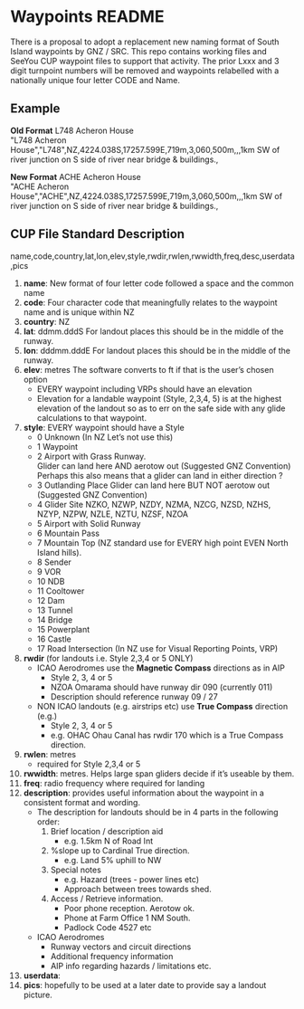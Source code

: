 # Waypoints README

There is a proposal to adopt a replacement new naming format of South Island waypoints by GNZ / SRC.  This repo contains working files and SeeYou CUP waypoint files to support that activity.  The prior Lxxx and 3 digit turnpoint numbers will be removed and waypoints relabelled with a nationally unique four letter CODE and Name.

## Example

**Old Format** L748 Acheron House<br>
"L748 Acheron House","L748",NZ,4224.038S,17257.599E,719m,3,060,500m,,,1km SW of river junction on S side of river near bridge & buildings.,

**New Format** ACHE Acheron House<br>
"ACHE Acheron House","ACHE",NZ,4224.038S,17257.599E,719m,3,060,500m,,,1km SW of river junction on S side of river near bridge & buildings.,

## CUP File Standard Description
name,code,country,lat,lon,elev,style,rwdir,rwlen,rwwidth,freq,desc,userdata,pics
1. **name**:  New format of four letter code followed a space and the common name
2. **code**:  Four character code that meaningfully relates to the waypoint name and is unique within NZ
3. **country**:  NZ
4. **lat**:  ddmm.dddS  For landout places this should be in the middle of the runway.
5. **lon**:  dddmm.dddE  For landout places this should be in the middle of the runway.
6. **elev**:  metres  The software converts to ft if that is the user’s chosen option
    -  EVERY waypoint including VRPs should have an elevation
    -  Elevation for a landable waypoint (Style, 2,3,4, 5) is at the highest elevation of the landout so as to err on the safe side with any glide calculations to that waypoint.
7. **style**:  EVERY waypoint should have a Style
    - 0  Unknown (In NZ Let’s not use this)
    - 1  Waypoint
    - 2  Airport with Grass Runway.<br>
Glider can land here AND aerotow out (Suggested GNZ Convention)
Perhaps this also means that a glider can land in either direction ?
    - 3  Outlanding Place
Glider can land here BUT NOT aerotow out (Suggested GNZ Convention)
    - 4  Glider Site
NZKO, NZWP, NZDY, NZMA, NZCG, NZSD, NZHS, NZYP, NZPW, NZLE, NZTU, NZSF, NZOA
    - 5  Airport with Solid Runway
    - 6  Mountain Pass
    - 7  Mountain Top (NZ standard use for EVERY high point EVEN North Island hills).
    - 8  Sender
    - 9  VOR
    - 10  NDB
    - 11  Cooltower
    - 12  Dam
    - 13  Tunnel
    - 14  Bridge
    - 15  Powerplant
    - 16  Castle
    - 17  Road Intersection (In NZ use for Visual Reporting Points, VRP)
8. **rwdir**  (for landouts  i.e. Style 2,3,4 or 5 ONLY)
    - ICAO Aerodromes use the **Magnetic Compass** directions as in AIP
        - Style 2, 3, 4 or 5 
        - NZOA Omarama should have runway dir 090 (currently 011)
        - Description should reference runway 09 / 27
    - NON ICAO landouts (e.g. airstrips etc) use **True Compass** direction (e.g.) 
        - Style 2, 3, 4 or 5
        - e.g. OHAC Ohau Canal has rwdir 170 which is a True Compass direction.
9. **rwlen**:  metres
    - required for Style 2,3,4 or 5
10. **rwwidth**:  metres.  Helps large span gliders decide if it’s useable by them.
11. **freq**:  radio frequency where required for landing
12. **description**:  provides useful information about the waypoint in a consistent format and wording.
    - The description for landouts should be in 4 parts in the following order:
        1. Brief location / description aid
           - e.g. 1.5km N of Road Int
        2. %slope up to Cardinal True direction.
           - e.g.  Land 5% uphill to NW
        3. Special notes
           - e.g. Hazard (trees - power lines etc)
           - Approach between trees towards shed.
        4. Access / Retrieve information.
           - Poor phone reception. Aerotow ok.
           - Phone at Farm Office 1 NM South.
           - Padlock Code 4527 etc
    - ICAO Aerodromes
      - Runway vectors and circuit directions
      - Additional frequency information
      - AIP info regarding hazards / limitations etc. 
12. **userdata**:
13. **pics**:  hopefully to be used at a later date to provide say a landout picture.

